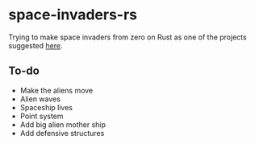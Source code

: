# space-invaders-rs

Trying to make space invaders from zero on Rust as one of the projects suggested [here](https://austinhenley.com/blog/challengingprojects.html).

## To-do

- Make the aliens move
- Alien waves
- Spaceship lives
- Point system
- Add big alien mother ship
- Add defensive structures


